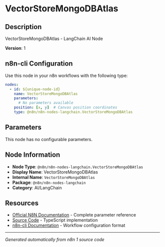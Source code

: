 # VectorStoreMongoDBAtlas

## Description

VectorStoreMongoDBAtlas - LangChain AI Node

**Version**: 1

## n8n-cli Configuration

Use this node in your n8n workflows with the following type:

```yaml
nodes:
  - id: ${unique-node-id}
    name: VectorStoreMongoDBAtlas
    parameters:
      # No parameters available
    position: [x, y]  # Canvas position coordinates
    type: @n8n/n8n-nodes-langchain.VectorStoreMongoDBAtlas
```

## Parameters

This node has no configurable parameters.

## Node Information

- **Node Type**: `@n8n/n8n-nodes-langchain.VectorStoreMongoDBAtlas`
- **Display Name**: VectorStoreMongoDBAtlas
- **Internal Name**: `VectorStoreMongoDBAtlas`
- **Package**: `@n8n/n8n-nodes-langchain`
- **Category**: AI/LangChain

## Resources

- [Official N8N Documentation](https://docs.n8n.io/integrations/builtin/cluster-nodes/root-nodes/n8n-nodes-langchain.vectorstoremongodbatlas/) - Complete parameter reference
- [Source Code](https://github.com/n8n-io/n8n/blob/master/packages/@n8n/nodes-langchain/nodes/vector_store/VectorStoreMongoDBAtlas/VectorStoreMongoDBAtlas.node.ts) - TypeScript implementation
- [n8n-cli Documentation](https://github.com/edenreich/n8n-cli) - Workflow configuration format

---
*Generated automatically from n8n 1 source code*
